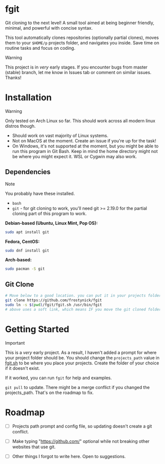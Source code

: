 
# fgit

Git cloning to the next level! A small tool aimed at being beginner friendly, minimal, and powerful with concise syntax.

This tool automatically clones repositories (optionally partial clones), moves them to your `$HOME/p` projects folder, and navigates you inside. Save time on routine tasks and focus on coding.

> [!WARNING]  
> This project is in *very* early stages. If you encounter bugs from master (stable) branch, let me know in Issues tab or comment on similar issues. Thanks!

# Installation

> [!WARNING]  
> Only tested on Arch Linux so far. This should work across all modern linux distros though.

- Should work on vast majority of Linux systems.
- Not on MacOS at the moment. Create an issue if you're up for the task!
- On Windows, it's not supported at the moment, but you might be able to run this program in Git Bash. Keep in mind the home directory might not be where you might expect it. WSL or Cygwin may also work.

## Dependencies

> [!NOTE]  
> You probably have these installed.

- `bash`
- `git` - for git cloning to work, you'll need git >= 2.19.0 for the partial cloning part of this program to work.

**Debian-based (Ubuntu, Linux Mint, Pop OS):**

```sh
sudo apt install git
```

**Fedora, CentOS:**

```sh
sudo dnf install git
```

**Arch-based:**

```sh
sudo pacman -S git
```

## Git Clone

```sh
# Move below to a good location. you can put it in your projects folder too for easier management.
git clone https://github.com/frostynick/fgit
sudo ln -s $(pwd)/fgit/fgit.sh /usr/bin/fgit
# above uses a soft link, which means IF you move the git cloned folder, you will need to `rm` the old link and link it again.
```

<!--
On MacOS (in theory) you'll need to change `/usr/bin` to `/usr/local/bin` as far as I know.
https://support.apple.com/en-us/102149
-->

# Getting Started

> [!IMPORTANT]
> This is a *very* early project. As a result, I haven't added a prompt for where your project folder should be. You should change the `projects_path` value in [fgit.sh](fgit.sh) to be where you place your projects. Create the folder of your choice if it doesn't exist. 

If it worked, you can run `fgit` for help and examples.

`git pull` to update. There might be a merge conflict if you changed the projects_path. That's on the roadmap to fix.


# Roadmap

- [ ] Projects path prompt and config file, so updating doesn't create a git conflict.
- [ ] Make typing "https://github.com/" optional while not breaking other websites that use git.
- [ ] Other things I forgot to write here. Open to suggestions.

